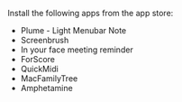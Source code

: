 Install the following apps from the app store:

- Plume - Light Menubar Note
- Screenbrush
- In your face meeting reminder
- ForScore
- QuickMidi
- MacFamilyTree
- Amphetamine
